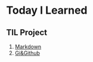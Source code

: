# Today I Learned
## TIL Project

1. [Markdown](https://github.com/vinitus/TIL/blob/main/Markdown.md)
2. [Gi&Github](https://github.com/vinitus/TIL/blob/main/Git.md)
